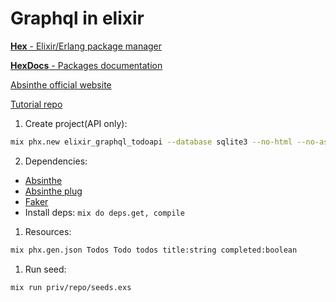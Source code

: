 # Graphql in elixir

[**Hex** - Elixir/Erlang package manager](https://hex.pm/)

[**HexDocs** - Packages documentation](https://hexdocs.pm/)

[Absinthe official website](https://absinthe-graphql.org/)

[Tutorial repo](https://github.com/tensor-programming/phoenix_1.3_graphql_part_2)

1. Create project(API only):
```bash
mix phx.new elixir_graphql_todoapi --database sqlite3 --no-html --no-assets
```

2. Dependencies:
- [Absinthe](https://hexdocs.pm/absinthe/overview.html)
- [Absinthe plug](https://hexdocs.pm/absinthe/plug-phoenix.html)
- [Faker](https://hex.pm/packages/faker)
- Install deps: ```mix do deps.get, compile```
  
1. Resources:
```bash
mix phx.gen.json Todos Todo todos title:string completed:boolean
```

1. Run seed:
```bash
mix run priv/repo/seeds.exs
```